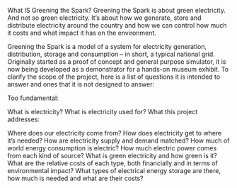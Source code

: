 What IS Greening the Spark?
Greening the Spark is about green electricity. And not so green electricity. It’s about how we generate, store and distribute electricity around the country and how we can control how much it costs and what impact it has on the environment.

Greening the Spark is a model of a system for electricity generation, distribution, storage and consumption – in short, a typical national grid. Originally started as a proof of concept and general purpose simulator, it is now being developed as a demonstrator for a hands-on museum exhibit. To clarify the scope of the project, here is a list of questions it is intended to answer and ones that it is not designed to answer:

Too fundamental:

What is electricity?
What is electricity used for?
What this project addresses:

Where does our electricity come from?
How does electricity get to where it’s needed?
How are electricity supply and demand matched?
How much of world energy consumption is electric?
How much electric power comes from each kind of source? 
What is green electricity and how green is it?
What are the relative costs of each type, both financially and in terms of environmental impact?
What types of electrical energy storage are there, how much is needed and what are their costs?